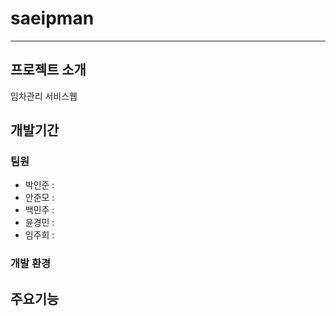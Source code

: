 # saeipman
***
## 프로젝트 소개
임차관리 서비스웹

## 개발기간

### 팀원
- 박인준 :
- 안준모 :
- 백민주 : 
- 윤경민 :
- 임주희 : 

### 개발 환경

## 주요기능

